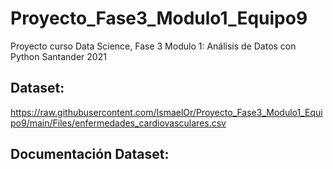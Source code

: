 # Proyecto_Fase3_Modulo1_Equipo9
Proyecto curso Data Science, Fase 3 Modulo 1: Análisis de Datos con Python Santander 2021

## Dataset: 
https://raw.githubusercontent.com/IsmaelOr/Proyecto_Fase3_Modulo1_Equipo9/main/Files/enfermedades_cardiovasculares.csv

## Documentación Dataset:
